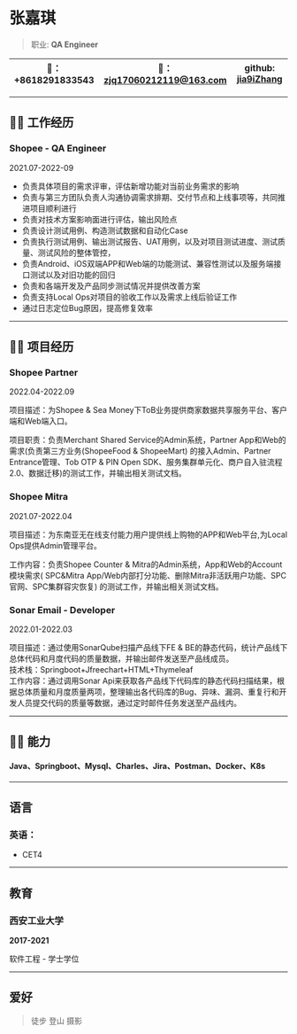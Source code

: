 # **张嘉琪**

>职业: **QA Engineer**

| 📱：+8618291833543 | 📮：zjq17060212119@163.com | github: [jia9iZhang](https://github.com/jia9iZhang) |
| ----------------- | ------------------------- | --------------------------------------------------- |

------

## 👨‍💻‍ 工作经历

### **Shopee - QA** Engineer

2021.07-2022-09
- 负责具体项目的需求评审，评估新增功能对当前业务需求的影响
- 负责与第三方团队负责人沟通协调需求排期、交付节点和上线事项等，共同推进项目顺利进行
- 负责对技术方案影响面进行评估，输出风险点
- 负责设计测试用例、构造测试数据和自动化Case
- 负责执行测试用例、输出测试报告、UAT用例，以及对项目测试进度、测试质量、测试风险的整体管控，
- 负责Android、iOS双端APP和Web端的功能测试、兼容性测试以及服务端接口测试以及对旧功能的回归
- 负责和各端开发及产品同步测试情况并提供改善方案
- 负责支持Local Ops对项目的验收工作以及需求上线后验证工作
- 通过日志定位Bug原因，提高修复效率

------

## 👨‍💻‍ 项目经历

### Shopee Partner

2022.04-2022.09

项目描述：为Shopee & Sea Money下ToB业务提供商家数据共享服务平台、客户端和Web端入口。

项目职责：负责Merchant Shared Service的Admin系统，Partner App和Web的需求(负责第三方业务(ShopeeFood & ShopeeMart)
的接入Admin、Partner Entrance管理、Tob OTP & PIN Open SDK、服务集群单元化、商户自入驻流程2.0、数据迁移)的测试工作，并输出相关测试文档。

### Shopee Mitra

2021.07-2022.04

项目描述：为东南亚无在线支付能力用户提供线上购物的APP和Web平台,为Local Ops提供Admin管理平台。

工作内容：负责Shopee Counter & Mitra的Admin系统，App和Web的Account模块需求( SPC&Mitra App/Web内部打分功能、删除Mitra非活跃用户功能、SPC官网、SPC集群容灾恢复)
的测试工作，并输出相关测试文档。

### Sonar Email - Developer

2022.01-2022.03

项目描述：通过使用SonarQube扫描产品线下FE & BE的静态代码，统计产品线下总体代码和月度代码的质量数据，并输出邮件发送至产品线成员。\
技术栈：Springboot+Jfreechart+HTML+Thymeleaf \
工作内容：通过调用Sonar Api来获取各产品线下代码库的静态代码扫描结果，根据总体质量和月度质量两项，整理输出各代码库的Bug、异味、漏洞、重复行和开发人员提交代码的质量等数据，通过定时邮件任务发送至产品线内。

------

## 👨‍💻‍ 能力

#### Java、Springboot、Mysql、Charles、Jira、Postman、Docker、K8s

------

## 语言

### 英语：

- CET4

------

## 教育

### 西安工业大学

**2017-2021**

软件工程 - 学士学位

------

## 爱好

> 徒步
> 登山
> 摄影